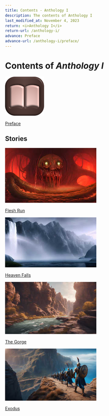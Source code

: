 ```yaml
---
title: Contents - Anthology I
description: The contents of Anthology I
last_modified_at: November 4, 2023
return: <i>Anthology I</i>
return-url: /anthology-i/
advance: Preface
advance-url: /anthology-i/preface/
---
```


# Contents of *Anthology I*
<div markdown=0>
    <a class="feature option" href="/anthology-i/preface/">
        <img src="/assets/images/ui/book-open.png">
        <div><p>Preface</p></div>
    </a>
</div>

## Stories
<div markdown=0>
    <a class="feature option cropped" href="/anthology-i/flesh-run/">
        <img src="/assets/images/anthology-i/flesh-run/flesh_run_placeholder_small.jpg" alt="Flesh Run placeholder artwork">
        <div><p>Flesh Run</p></div>
    </a>
    <a class="feature option cropped" href="/anthology-i/heaven-falls/">
        <img src="/assets/images/anthology-i/heaven-falls/heaven_falls_placeholder_small.jpg" alt="Heaven Falls placeholder artwork">
        <div><p>Heaven Falls</p></div>
    </a>
    <a class="feature option cropped" href="/anthology-i/the-gorge/">
        <img src="/assets/images/anthology-i/the-gorge/the_gorge_placeholder_small.jpg" alt="The Gorge placeholder artwork">
        <div><p>The Gorge</p></div>
    </a>
    <a class="feature option cropped" href="/anthology-i/exodus/">
        <img src="/assets/images/anthology-i/exodus/exodus_placeholder_small.jpg" alt="Exodus placeholder artwork">
        <div><p>Exodus</p></div>
    </a>
</div>
